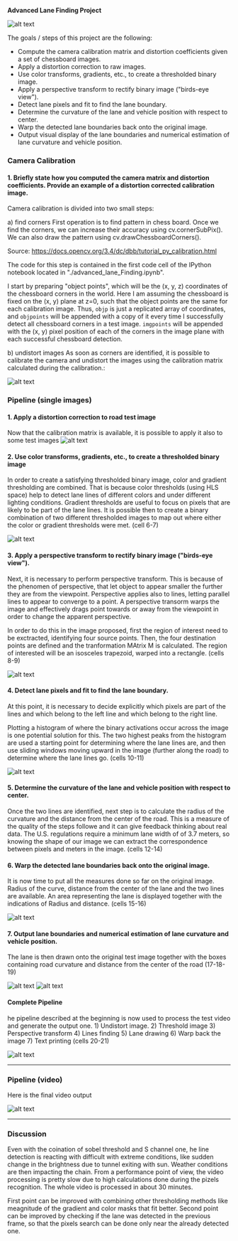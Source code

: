 **Advanced Lane Finding Project**

![alt text][image0]

The goals / steps of this project are the following:

* Compute the camera calibration matrix and distortion coefficients given a set of chessboard images.
* Apply a distortion correction to raw images.
* Use color transforms, gradients, etc., to create a thresholded binary image.
* Apply a perspective transform to rectify binary image ("birds-eye view").
* Detect lane pixels and fit to find the lane boundary.
* Determine the curvature of the lane and vehicle position with respect to center.
* Warp the detected lane boundaries back onto the original image.
* Output visual display of the lane boundaries and numerical estimation of lane curvature and vehicle position.

[//]: # (Image References)

[image0]: ./project2.gif "Output Gif"
[image1]: ./write_up_images/image1.png "Calibrate Camera"
[image2]: ./write_up_images/image2.png "Undistort road image"
[image3]: ./write_up_images/image3.png "Threshold undistrorted road image"
[image4]: ./write_up_images/image4.png "Transfrom perpectively the thresholded image"
[image5]: ./write_up_images/image5.png "Detect Lines"
[image6]: ./write_up_images/image6.png "Draw Lane"
[image7]: ./write_up_images/image7.png "Warp back the drawn lane image"
[image8]: ./write_up_images/image8.png "Build final image"
[image9]: ./write_up_images/image9.png "Test the pipeline"
[video1]: ./output_project_video.mp4 "Output video"

### Camera Calibration

#### 1. Briefly state how you computed the camera matrix and distortion coefficients. Provide an example of a distortion corrected calibration image.

Camera calibration is divided into two small steps:

a) find corners
First operation is to find pattern in chess board. Once we find the corners, we can increase their accuracy using cv.cornerSubPix(). We can also draw the pattern using cv.drawChessboardCorners().

Source: https://docs.opencv.org/3.4/dc/dbb/tutorial_py_calibration.html

The code for this step is contained in the first code cell of the IPython notebook located in "./advanced_lane_Finding.ipynb".  

I start by preparing "object points", which will be the (x, y, z) coordinates of the chessboard corners in the world. Here I am assuming the chessboard is fixed on the (x, y) plane at z=0, such that the object points are the same for each calibration image.  Thus, `objp` is just a replicated array of coordinates, and `objpoints` will be appended with a copy of it every time I successfully detect all chessboard corners in a test image.  `imgpoints` will be appended with the (x, y) pixel position of each of the corners in the image plane with each successful chessboard detection.  

b) undistort images
As soon as corners are identified, it is possible to calibrate the camera and undistort the images using the calibration matrix calculated during the calibration.: 

![alt text][image1]

### Pipeline (single images)

#### 1. Apply a distortion correction to road test image

Now that the calibration matrix is available, it is possible to apply it also to some test images
![alt text][image2]

#### 2. Use color transforms, gradients, etc., to create a thresholded binary image

In order to create a satisfying thresholded binary image, color and gradient thresholding are combined. That is because color thresholds (using HLS space) help to detect lane lines of different colors and under different lighting conditions. Gradient thresholds are useful to focus on pixels that are likely to be part of the lane lines. It is possible then to create a binary combination of two different thresholded images to map out where either the color or gradient thresholds were met. (cell 6-7)

![alt text][image3]

#### 3. Apply a perspective transform to rectify binary image ("birds-eye view").

Next, it is necessary to perform perspective transform. This is because of the phenomen of perspective, that let object to appear smaller the further they are from the viewpoint. Perspective applies also to lines, letting parallel lines to appear to converge to a point. A perspective transorm warps the image and effectively drags point towards or away from the viewpoint in order to change the apparent perspective.

In order to do this in the image proposed, first the region of interest need to be exctracted, identifying four source points. Then, the four destination points are defined and the tranformation MAtrix M is calculated. The region of interested will be an isosceles trapezoid, warped into a rectangle. (cells 8-9)

![alt text][image4]

#### 4. Detect lane pixels and fit to find the lane boundary.

At this point, it is necessary to decide explicitly which pixels are part of the lines and which belong to the left line and which belong to the right line.

Plotting a histogram of where the binary activations occur across the image is one potential solution for this. The two highest peaks from the histogram are used a starting point for determining where the lane lines are, and then use sliding windows moving upward in the image (further along the road) to determine where the lane lines go. (cells 10-11)

![alt text][image5]

#### 5. Determine the curvature of the lane and vehicle position with respect to center.

Once the two lines are identified, next step is to calculate the radius of the curvature and the distance from the center of the road. This is a measure of the quality of the steps followe and it can give feedback thinking about real data. The U.S. regulations require a minimum lane width of of 3.7 meters, so knowing the shape of our image we can extract the correspondence between pixels and meters in the image. (cells 12-14)

#### 6. Warp the detected lane boundaries back onto the original image.

It is now time to put all the measures done so far on the original image. Radius of the curve, distance from the center of the lane and the two lines are available. An area representing the lane is displayed together with the indications of Radius and distance. (cells 15-16)

![alt text][image6]

#### 7. Output lane boundaries and numerical estimation of lane curvature and vehicle position.

The lane is then drawn onto the original test image together with the boxes containing road curvature and distance from the center of the road (17-18-19)

![alt text][image7]
![alt text][image8]

#### Complete Pipeline

he pipeline described at the beginning is now used to process the test video and generate the output one. 1) Undistort image. 2) Threshold image 3) Perspective transform 4) Lines finding 5) Lane drawing 6) Warp back the image 7) Text printing
(cells 20-21)

![alt text][image9]

---

### Pipeline (video)

Here is the final video output

![alt text][image9]

---

### Discussion

Even with the coination of sobel threshold and S channel one, he line detection is reacting with difficult with extreme conditions, like sudden change in the brightness due to tunnel exiting with sun. Weather conditions are then impacting the chain. 
From a performance point of view, the video processing is pretty slow due to high calculations done during the pizels recognition. The whole video is processed in about 30 minutes.

First point can be improved with combining other thresholding methods like meagnitude of the gradient and color masks that fit better.
Second point can be improved by checking if the lane was detected in the previous frame, so that the pixels search can be done only near the already detected one. 
